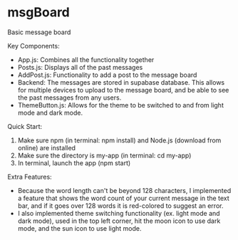 # msgBoard
Basic message board


Key Components:
- App.js: Combines all the functionality together
- Posts.js: Displays all of the past messages
- AddPost.js: Functionality to add a post to the message board
- Backend: The messages are stored in supabase database. This allows for multiple 
devices to upload to the message board, and be able to see the past messages from 
any users.
- ThemeButton.js: Allows for the theme to be switched to and from light mode and dark mode.

Quick Start:
1. Make sure npm (in terminal: npm install) and Node.js (download from online) are installed
2. Make sure the directory is my-app (in terminal: cd my-app)
3. In terminal, launch the app (npm start)



Extra Features:
- Because the word length can't be beyond 128 characters, I implemented a feature 
that shows the word count of your current message in the text bar, and if it goes
over 128 words it is red-colored to suggest an error.
- I also implemented theme switching functionality (ex. light mode and dark mode), 
used in the top left corner, hit the moon icon to use dark mode, and the sun icon
to use light mode.
